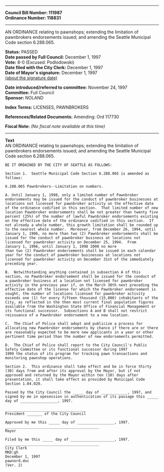 * * * * *  
  
**Council Bill Number: [](#h0)[](#h2)111987**   
**Ordinance Number: 118831**  
  
* * * * *  
  
AN ORDINANCE relating to pawnshops; extending the limitation of pawnbrokers endorsements issued; and amending the Seattle Municipal Code section 6.288.065.  
  
**Status:** PASSED   
**Date passed by Full Council:** December 1, 1997   
**Vote:** 8-0 (Excused: Podlodowski)   
**Date filed with the City Clerk:** December 1, 1997   
**Date of Mayor's signature:** December 1, 1997   
[(about the signature date)](/~public/approvaldate.htm)   
  
  
**Date introduced/referred to committee:** November 24, 1997   
**Committee:** Full Council   
**Sponsor:** NOLAND   
  
**Index Terms:** LICENSES, PAWNBROKERS  
  
**References/Related Documents:** Amending: Ord 117730  
  
**Fiscal Note:** *(No fiscal note available at this time)*  
  
* * * * *  
  
**Text**  
    AN ORDINANCE relating to pawnshops; extending the limitation of  
    pawnbrokers endorsements issued; and amending the Seattle Municipal  
    Code section 6.288.065.  
  
    BE IT ORDAINED BY THE CITY OF SEATTLE AS FOLLOWS:  
  
    Section 1.  Seattle Municipal Code Section 6.288.065 is amended as  
    follows:  
  
    6.288.065 Pawnbrokers--Limitation on numbers.  
  
    A. Until January 1, 1998, only a limited number of Pawnbroker  
    endorsements may be issued for the conduct of pawnbroker businesses at  
    locations not licensed for pawnbroker activity on the effective date  
    of the ordinance codified in this section.  That limited number of new  
    location Pawnbroker endorsements shall be not greater than twenty five  
    percent (25%) of the number of lawful Pawnbroker endorsements existing  
    on the effective date of the ordinance codified in this section.  If  
    not already a whole number, this growth limitation shall be rounded up  
    to the nearest whole number.  Moreover, from December 26, 1994, until  
    January 1, 1996, no more than two (2) Pawnbroker endorsements shall be  
    issued for the conduct of pawnbroker business at locations not  
    licensed for pawnbroker activity on December 25, 1994.  From  
    January 1, 1996, until January 1, 1998 2000 no more  
    than two (2) Pawnbroker endorsements shall be issued in each calendar  
    year for the conduct of pawnbroker businesses at locations not  
    licensed for pawnbroker activity on December 31st of the immediately  
    preceding year.  
  
    B.  Notwithstanding anything contained in subsection A of this  
    section, no Pawnbroker endorsement shall be issued for the conduct of  
    a pawnbroker business at a location not licensed for pawnbroker  
    activity in the previous year if, on the March 30th next preceding the  
    effective date of the license for which the Pawnbroker endorsement is  
    sought, the number of locations licensed for pawnbroker activity  
    exceeds one (1) for every fifteen thousand (15,000) inhabitants of the  
    City, as reflected in the then most current final population figures  
    available from the Washington State Office of Financial Management or  
    its functional successor.  Subsections A and B shall not restrict  
    reissuance of a Pawnbroker endorsement to a new location.  
  
    C.  The Chief of Police shall adopt and publicize a process for  
    allocating new Pawnbroker endorsements by chance if there are or there  
    are reasonably expected to be more new applicants in a year or other  
    pertinent time period than the number of new endorsements permitted.  
  
    D.  The Chief of Police shall report to the City Council's Public  
    Safety Committee or its functional successor during 1997   
    1999 the status of its program for tracking pawn transactions and  
    monitoring pawnshop operations.  
  
    Section 2.  This ordinance shall take effect and be in force thirty  
    (30) days from and after its approval by the Mayor, but if not  
    approved and returned by the Mayor within ten (10) days after  
    presentation, it shall take effect as provided by Municipal Code  
    Section 1.04.020.  
  
    Passed by the City Council the _____ day of ____________, 1997, and  
    signed by me in opesession in authentication of its passage this _____  
    day of _________________, 1997.  
  
    _____________________________________  
    President _______ of the City Council  
  
    Approved by me this _____ day of _________________, 1997.  
    ___________________________________________  
    Mayor  
  
    Filed by me this _____ day of ____________________, 1997.  
    ___________________________________________  
    City Clerk  
    MKD:gh  
    December 1, 1997  
    pawnord.doc  
    (Ver. 2)  
